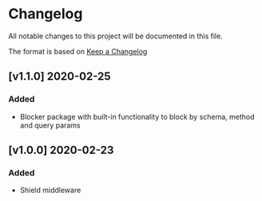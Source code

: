 # Changelog
All notable changes to this project will be documented in this file.

The format is based on [Keep a Changelog](https://keepachangelog.com/en/1.0.0/)

## [v1.1.0] 2020-02-25
### Added
- Blocker package with built-in functionality to block by schema, method and query params

## [v1.0.0] 2020-02-23
### Added
- Shield middleware
